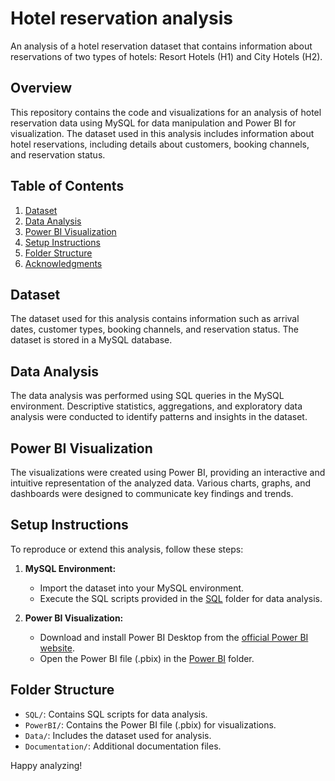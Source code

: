 # Hotel reservation analysis
An analysis of a hotel reservation dataset that contains information about reservations of two types of hotels: Resort Hotels (H1) and City Hotels (H2).

## Overview

This repository contains the code and visualizations for an analysis of hotel reservation data using MySQL for data manipulation and Power BI for visualization. The dataset used in this analysis includes information about hotel reservations, including details about customers, booking channels, and reservation status.

## Table of Contents

1. [Dataset](#dataset)
2. [Data Analysis](#data-analysis)
3. [Power BI Visualization](#power-bi-visualization)
4. [Setup Instructions](#setup-instructions)
5. [Folder Structure](#folder-structure)
6. [Acknowledgments](#acknowledgments)

## Dataset

The dataset used for this analysis contains information such as arrival dates, customer types, booking channels, and reservation status. The dataset is stored in a MySQL database.

## Data Analysis

The data analysis was performed using SQL queries in the MySQL environment. Descriptive statistics, aggregations, and exploratory data analysis were conducted to identify patterns and insights in the dataset.

## Power BI Visualization

The visualizations were created using Power BI, providing an interactive and intuitive representation of the analyzed data. Various charts, graphs, and dashboards were designed to communicate key findings and trends.

## Setup Instructions

To reproduce or extend this analysis, follow these steps:

1. **MySQL Environment:**
   - Import the dataset into your MySQL environment.
   - Execute the SQL scripts provided in the [SQL](/SQL) folder for data analysis.

2. **Power BI Visualization:**
   - Download and install Power BI Desktop from the [official Power BI website](https://powerbi.microsoft.com/).
   - Open the Power BI file (.pbix) in the [Power BI](/PowerBI) folder.

## Folder Structure

- `SQL/`: Contains SQL scripts for data analysis.
- `PowerBI/`: Contains the Power BI file (.pbix) for visualizations.
- `Data/`: Includes the dataset used for analysis.
- `Documentation/`: Additional documentation files.

Happy analyzing!
